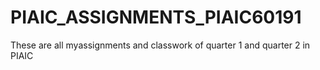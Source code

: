 # PIAIC_ASSIGNMENTS_PIAIC60191
These are all myassignments and classwork of quarter 1 and quarter 2 in PIAIC
